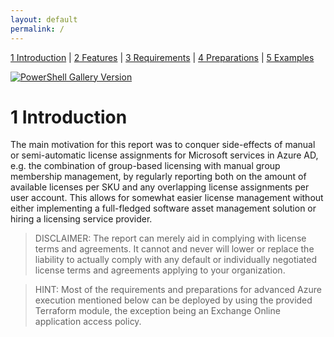 ```yaml
---
layout: default
permalink: /
---
```


[1 Introduction](/azure-ad-license-status/) | [2 Features](/azure-ad-license-status/features) | [3 Requirements](/azure-ad-license-status/requirements) | [4 Preparations](/azure-ad-license-status/preparations) | [5 Examples](/azure-ad-license-status/examples)

[![PowerShell Gallery Version](https://img.shields.io/powershellgallery/v/azure-ad-license-status?label=PowerShell%20Gallery&logo=powershell&style=flat)](https://www.powershellgallery.com/packages/azure-ad-license-status)

# 1 Introduction

The main motivation for this report was to conquer side-effects of manual or semi-automatic license assignments for Microsoft services in Azure AD, e.g. the combination of group-based licensing with manual group membership management, by regularly reporting both on the amount of available licenses per SKU and any overlapping license assignments per user account. This allows for somewhat easier license management without either implementing a full-fledged software asset management solution or hiring a licensing service provider.

> DISCLAIMER: The report can merely aid in complying with license terms and agreements. It cannot and never will lower or replace the liability to actually comply with any default or individually negotiated license terms and agreements applying to your organization.

> HINT: Most of the requirements and preparations for advanced Azure execution mentioned below can be deployed by using the provided Terraform module, the exception being an Exchange Online application access policy.
